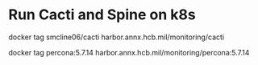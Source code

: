 # Run Cacti and Spine on k8s

docker tag smcline06/cacti harbor.annx.hcb.mil/monitoring/cacti

docker tag percona:5.7.14 harbor.annx.hcb.mil/monitoring/percona:5.7.14